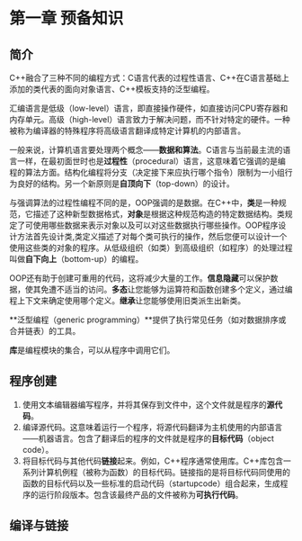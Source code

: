 # 第一章 预备知识
## 简介
C++融合了三种不同的编程方式：C语言代表的过程性语言、C++在C语言基础上添加的类代表的面向对象语言、C++模板支持的泛型编程。

汇编语言是低级（low-level）语言，即直接操作硬件，如直接访问CPU寄存器和内存单元。高级（high-level）语言致力于解决问题，而不针对特定的硬件。一种被称为编译器的特殊程序将高级语言翻译成特定计算机的内部语言。

一般来说，计算机语言要处理两个概念——**数据和算法**。C语言与当前最主流的语言一样，在最初面世时也是**过程性**（procedural）语言，这意味着它强调的是编程的算法方面。结构化编程将分支（决定接下来应执行哪个指令）限制为一小组行为良好的结构。另一个新原则是**自顶向下**（top-down）的设计。

与强调算法的过程性编程不同的是，OOP强调的是数据。在C++中，**类**是一种规范，它描述了这种新型数据格式，**对象**是根据这种规范构造的特定数据结构。类规定了可使用哪些数据来表示对象以及可以对这些数据执行哪些操作。OOP程序设计方法首先设计类,类定义描述了对每个类可执行的操作，然后您便可以设计一个使用这些类的对象的程序。从低级组织（如类）到高级组织（如程序）的处理过程叫做**自下向上**（bottom-up）的编程。

OOP还有助于创建可重用的代码，这将减少大量的工作。**信息隐藏**可以保护数据，使其免遭不适当的访问。**多态**让您能够为运算符和函数创建多个定义，通过编程上下文来确定使用哪个定义。**继承**让您能够使用旧类派生出新类。

**泛型编程（generic programming）**提供了执行常见任务（如对数据排序或合并链表）的工具。

**库**是编程模块的集合，可以从程序中调用它们。

## 程序创建
1. 使用文本编辑器编写程序，并将其保存到文件中，这个文件就是程序的**源代码**。
2. 编译源代码。这意味着运行一个程序，将源代码翻译为主机使用的内部语言——机器语言。包含了翻译后的程序的文件就是程序的**目标代码**（object code）。
3. 将目标代码与其他代码**链接**起来。例如，C++程序通常使用库。C++库包含一系列计算机例程（被称为函数）的目标代码。链接指的是将目标代码同使用的函数的目标代码以及一些标准的启动代码（startupcode）组合起来，生成程序的运行阶段版本。包含该最终产品的文件被称为**可执行代码**。

## 编译与链接